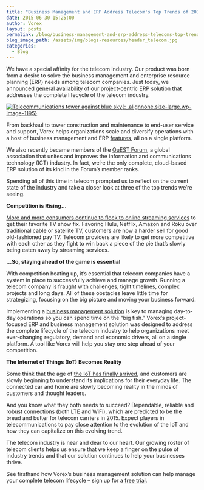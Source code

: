 ```yaml
---
title: "Business Management and ERP Address Telecom's Top Trends of 2015"
date: 2015-06-30 15:25:00
author: Vorex
layout: posts
permalink: /blog/business-management-and-erp-address-telecoms-top-trends-of-2015/
blog_image_path: /assets/img/blogs-resources/header_telecom.jpg
categories:
  - Blog
---
```



We have a special affinity for the telecom industry. Our product was born from a desire to solve the business management and enterprise resource planning (ERP) needs among telecom companies. Just today, we announced [general availability](http://www.vorex.com/media/vorex-launches-erp-and-business-management-solution-for-telecom-companies-improving-operations-and-efficiency-on-one-single-platform/) of our project-centric ERP solution that addresses the complete lifecycle of the telecom industry.<!--more-->

[![Telecommunications tower against blue sky](http://www.vorex.com/wp-content/uploads/2015/06/Dollarphotoclub_71044100-1024x683.jpg){: .alignnone.size-large.wp-image-1195}](http://www.vorex.com/wp-content/uploads/2015/06/Dollarphotoclub_71044100.jpg)

From backhaul to tower construction and maintenance to end-user service and support, Vorex helps organizations scale and diversify operations with a host of business management and ERP [features](http://www.vorex.com/industries/telecommunications/), all on a single platform.

We also recently became members of the [QuEST Forum](http://www.questforum.org/), a global association that unites and improves the information and communications technology (ICT) industry. In fact, we’re the only complete, cloud-based ERP solution of its kind in the Forum’s member ranks.

Spending all of this time in telecom prompted us to reflect on the current state of the industry and take a closer look at three of the top trends we’re seeing.

**Competition is Rising…**

[More and more consumers continue to flock to online streaming services](http://www.forbes.com/sites/larrymagid/2013/03/19/households-abandoning-cable-and-satellite-for-streaming/) to get their favorite TV show fix. Favoring Hulu, Netflix, Amazon and Roku over traditional cable or satellite TV, customers are now a harder sell for good old-fashioned pay TV. Telecom providers are likely to get more competitive with each other as they fight to win back a piece of the pie that’s slowly being eaten away by streaming services.

**…So, staying ahead of the game is essential**

With competition heating up, it’s essential that telecom companies have a system in place to successfully achieve and manage growth. Running a telecom company is fraught with challenges, tight timelines, complex projects and long days. All of these obstacles leave little time for strategizing, focusing on the big picture and moving your business forward.

Implementing a [business management solution](http://www.vorex.com/product/) is key to managing day-to-day operations so you can spend time on the “big fish.” Vorex’s project-focused ERP and business management solution was designed to address the complete lifecycle of the telecom industry to help organizations meet ever-changing regulatory, demand and economic drivers, all on a single platform. A tool like Vorex will help you stay one step ahead of your competition.

**The Internet of Things (IoT) Becomes Reality**

Some think that the age of [the IoT has finally arrived](http://bigthink.com/think-tank/ces-2015-internet-of-things), and customers are slowly beginning to understand its implications for their everyday life. The connected car and home are slowly becoming reality in the minds of customers and thought leaders.

And you know what they both needs to succeed? Dependable, reliable and robust connections (both LTE and WiFi), which are predicted to be the bread and butter for telecom carriers in 2015. Expect players in telecommunications to pay close attention to the evolution of the IoT and how they can capitalize on this evolving trend.

The telecom industry is near and dear to our heart. Our growing roster of telecom clients helps us ensure that we keep a finger on the pulse of industry trends and that our solution continues to help your businesses thrive.

See firsthand how Vorex’s business management solution can help manage your complete telecom lifecycle – sign up for a [free trial](http://www.vorex.com/free-trial/).